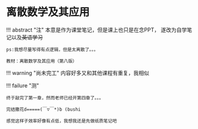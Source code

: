 # 离散数学及其应用
!!! abstract "注"
    本意是作为课堂笔记，但是课上也只是在念PPT，
    遂改为自学笔记以及<strike>英语学习</strike>

    ps:我想尽量写得有点逻辑，但是太离散了。。。
    
    教材：离散数学及其应用（第八版）
!!! warning "尚未完工"
    内容好多又和其他课程有重复，我相似

!!! failure "测"
    
    终于敲完了第一章，然而老师已经开第四章了。。。

    完结撒花d=====(￣▽￣*)b (bushi
    
    感觉这样子效率好像有点低，我想我还是先做纸质笔记吧